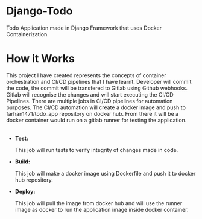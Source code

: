 # Django-Todo
 Todo Application made in Django Framework that uses Docker Containerization. 
 
 <h1> How it Works</h1>
 This project I have created represents the concepts of container orchestration and CI/CD pipelines that I have learnt.
 Developer will commit the code, the commit will be transfered to Gitlab using Github webhooks. Gitlab will recognise
 the changes and will start executing the CI/CD Pipelines. There are multiple jobs in CI/CD pipelines for automation purposes. 
 The CI/CD automation will create a docker image and push to farhan1471/todo_app repository on docker hub. From there it will be
 a docker container would run on a gitlab runner for testing the application.
 <br></br>
 <ul>
  <li><b>Test: </b><p>This job will run tests to verify integrity of changes made in code.</p></li>
  <li><b>Build: </b><p>This job will make a docker image using Dockerfile and push it to docker hub repository.</p></li>
  <li><b>Deploy: </b><p>This job will pull the image from docker hub and will use the runner image as docker to
   run the application image inside docker container.</p></li>
 </ul>

 
